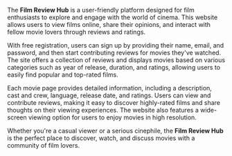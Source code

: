 The **Film Review Hub** is a user-friendly platform designed for film enthusiasts to explore and engage with the world of cinema. This website allows users to view films online, share their opinions, and interact with fellow movie lovers through reviews and ratings.

With free registration, users can sign up by providing their name, email, and password, and then start contributing reviews for movies they've watched. The site offers a collection of reviews and displays movies based on various categories such as year of release, duration, and ratings, allowing users to easily find popular and top-rated films.

Each movie page provides detailed information, including a description, cast and crew, language, release date, and ratings. Users can view and contribute reviews, making it easy to discover highly-rated films and share thoughts on their viewing experiences. The website also features a wide-screen viewing option for users to enjoy movies in high resolution.

Whether you're a casual viewer or a serious cinephile, the **Film Review Hub** is the perfect place to discover, watch, and discuss movies with a community of film lovers.
